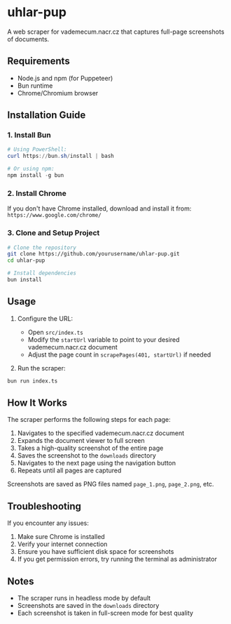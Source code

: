 # uhlar-pup

A web scraper for vademecum.nacr.cz that captures full-page screenshots of documents.

## Requirements

- Node.js and npm (for Puppeteer)
- Bun runtime
- Chrome/Chromium browser

## Installation Guide

### 1. Install Bun

```powershell
# Using PowerShell:
curl https://bun.sh/install | bash

# Or using npm:
npm install -g bun
```

### 2. Install Chrome

If you don't have Chrome installed, download and install it from:
`https://www.google.com/chrome/`

### 3. Clone and Setup Project

```bash
# Clone the repository
git clone https://github.com/yourusername/uhlar-pup.git
cd uhlar-pup

# Install dependencies
bun install
```

## Usage

1. Configure the URL:
   - Open `src/index.ts`
   - Modify the `startUrl` variable to point to your desired vademecum.nacr.cz document
   - Adjust the page count in `scrapePages(401, startUrl)` if needed

2. Run the scraper:

```bash
bun run index.ts
```

## How It Works

The scraper performs the following steps for each page:

1. Navigates to the specified vademecum.nacr.cz document
2. Expands the document viewer to full screen
3. Takes a high-quality screenshot of the entire page
4. Saves the screenshot to the `downloads` directory
5. Navigates to the next page using the navigation button
6. Repeats until all pages are captured

Screenshots are saved as PNG files named `page_1.png`, `page_2.png`, etc.

## Troubleshooting

If you encounter any issues:

1. Make sure Chrome is installed
2. Verify your internet connection
3. Ensure you have sufficient disk space for screenshots
4. If you get permission errors, try running the terminal as administrator

## Notes

- The scraper runs in headless mode by default
- Screenshots are saved in the `downloads` directory
- Each screenshot is taken in full-screen mode for best quality
